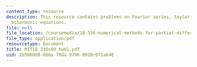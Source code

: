 ```yaml
---
content_type: resource
description: This resource contains problems on Fourier series, taylor series, and
  biharmonic equations.
file: null
file_location: /coursemedia/18-336-numerical-methods-for-partial-differential-equations-spring-2009/2b5060d8686e70da97960028c071a640_MIT18_336s09_hw01.pdf
file_type: application/pdf
resourcetype: Document
title: MIT18_336s09_hw01.pdf
uid: 2b5060d8-686e-70da-9796-0028c071a640
---
```

